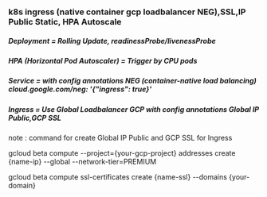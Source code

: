 ### k8s ingress (native container gcp loadbalancer NEG),SSL,IP Public Static, HPA Autoscale

##### Deployment = Rolling Update, readinessProbe/livenessProbe ######

##### HPA (Horizontal Pod Autoscaler) = Trigger by CPU pods ######

##### Service = with config annotations NEG (container-native load balancing) cloud.google.com/neg: '{"ingress": true}' #####

##### Ingress = Use Global Loadbalancer GCP with config annotations Global IP Public,GCP SSL #####


note :
command for create Global IP Public and GCP SSL for Ingress

gcloud beta compute --project={your-gcp-project} addresses create {name-ip} --global --network-tier=PREMIUM

gcloud beta compute ssl-certificates create {name-ssl} --domains {your-domain}

